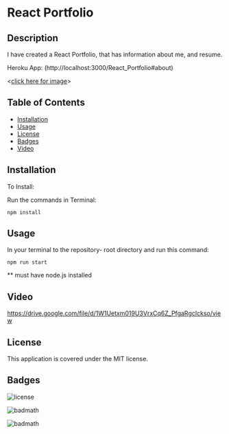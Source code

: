 # React Portfolio

## Description

I have created a React Portfolio, that has information about me, and resume. 

Heroku App:
(http://localhost:3000/React_Portfolio#about)

<[click here for image](https://user-images.githubusercontent.com/108504537/213951682-496fd945-1a58-494a-a777-a22fadb7bc13.png)>


## Table of Contents

- [Installation](#installation)
- [Usage](#usage)
- [License](#license)
- [Badges](#Badges)
- [Video](#Video)


## Installation

To Install:

Run the commands in Terminal:

```
npm install
```

## Usage

In  your terminal to the repository-  root directory and run this command:
```
npm run start
```
** must have node.js installed 

## Video

https://drive.google.com/file/d/1W1Uetxm019U3VrxCq6Z_PfgaRgcIckso/view


## License

This application is covered under the MIT license.

## Badges

![license](https://img.shields.io/badge/license-MIT-yellow.svg)

![badmath](https://img.shields.io/github/languages/top/lernantino/badmath)

![badmath](https://img.shields.io/github/repo-size/ajsherrill2/react-portfolio)


